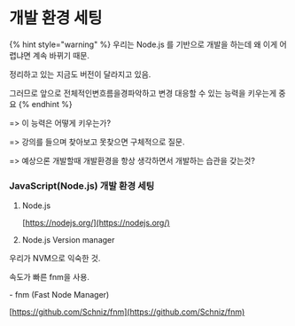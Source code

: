 # 개발 환경 세팅

{% hint style="warning" %}
우리는 Node.js 를 기반으로 개발을 하는데 왜 이게 어렵냐면 계속 바뀌기 때문.&#x20;

정리하고 있는 지금도 버전이 달라지고 있음.

그러므로 앞으로 전체적인변흐름을경파악하고 변경 대응할 수 있는 능력을 키우는게 중요
{% endhint %}

\=> 이 능력은 어떻게 키우는가?&#x20;

\=> 강의를 들으며 찾아보고 못찾으면 구체적으로 질문.

\=> 예상으론 개발할때 개발환경을 항상 생각하면서 개발하는 습관을 갖는것?



### JavaScript(Node.js) 개발 환경 세팅

1.  Node.js

    [https://nodejs.org/](https://nodejs.org/)
2. Node.js Version manager

&#x20;    우리가 NVM으로 익숙한 것.

&#x20;    속도가 빠른 fnm을 사용.

&#x20;    \- fnm (Fast Node Manager)

&#x20;      [https://github.com/Schniz/fnm](https://github.com/Schniz/fnm)

